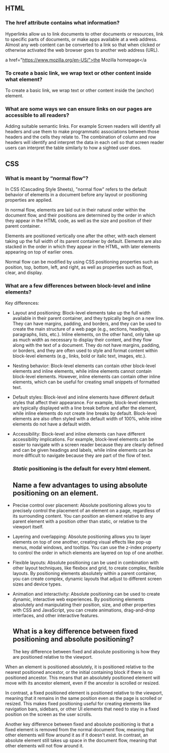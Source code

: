 ## HTML 
### The href attribute contains what information?

Hyperlinks allow us to link documents to other documents or resources, link to specific parts of documents, or make apps available at a web address. Almost any web content can be converted to a link so that when clicked or otherwise activated the web browser goes to another web address (URL).

  a href="https://www.mozilla.org/en-US/">the Mozilla homepage</a
  
 ### To create a basic link, we wrap text or other content inside what element?
 
 To create a basic link, we wrap text or other content inside the <a> (anchor) element.
  
  ### What are some ways we can ensure links on our pages are accessible to all readers?
  
  Adding suitable semantic links. For example Screen readers will identify all headers and use them to make programmatic associations between those headers and the cells they relate to. The combination of column and row headers will identify and interpret the data in each cell so that screen reader users can interpret the table similarly to how a sighted user does.
  
  ## CSS
  
  ### What is meant by “normal flow”?
  
  In CSS (Cascading Style Sheets), "normal flow" refers to the default behavior of elements in a document before any layout or positioning properties are applied.

In normal flow, elements are laid out in their natural order within the document flow, and their positions are determined by the order in which they appear in the HTML code, as well as the size and position of their parent container.

Elements are positioned vertically one after the other, with each element taking up the full width of its parent container by default. Elements are also stacked in the order in which they appear in the HTML, with later elements appearing on top of earlier ones.

Normal flow can be modified by using CSS positioning properties such as position, top, bottom, left, and right, as well as properties such as float, clear, and display.

  ### What are a few differences between block-level and inline elements?
  
 Key differences:

- Layout and positioning: Block-level elements take up the full width available in their parent container, and they typically begin on a new line. They can have margins, padding, and borders, and they can be used to create the main structure of a web page (e.g., sections, headings, paragraphs, lists, etc.). Inline elements, on the other hand, only take up as much width as necessary to display their content, and they flow along with the text of a document. They do not have margins, padding, or borders, and they are often used to style and format content within block-level elements (e.g., links, bold or italic text, images, etc.).

- Nesting behavior: Block-level elements can contain other block-level elements and inline elements, while inline elements cannot contain block-level elements. However, inline elements can contain other inline elements, which can be useful for creating small snippets of formatted text.

- Default styles: Block-level and inline elements have different default styles that affect their appearance. For example, block-level elements are typically displayed with a line break before and after the element, while inline elements do not create line breaks by default. Block-level elements are also often styled with a default width of 100%, while inline elements do not have a default width.

- Accessibility: Block-level and inline elements can have different accessibility implications. For example, block-level elements can be easier to navigate with a screen reader because they are clearly defined and can be given headings and labels, while inline elements can be more difficult to navigate because they are part of the flow of text.
  
  ### <em> Static </em> positioning is the default for every html element.
  
  ## Name a few advantages to using absolute positioning on an element.
  
 - Precise control over placement: Absolute positioning allows you to precisely control the placement of an element on a page, regardless of its surrounding content. You can position an element relative to any parent element with a position other than static, or relative to the viewport itself.

- Layering and overlapping: Absolute positioning allows you to layer elements on top of one another, creating visual effects like pop-up menus, modal windows, and tooltips. You can use the z-index property to control the order in which elements are layered on top of one another.

- Flexible layouts: Absolute positioning can be used in combination with other layout techniques, like flexbox and grid, to create complex, flexible layouts. By positioning elements absolutely within a parent container, you can create complex, dynamic layouts that adjust to different screen sizes and device types.

- Animation and interactivity: Absolute positioning can be used to create dynamic, interactive web experiences. By positioning elements absolutely and manipulating their position, size, and other properties with CSS and JavaScript, you can create animations, drag-and-drop interfaces, and other interactive features.
  
  ## What is a key difference between fixed positioning and absolute positioning?
  
  The key difference between fixed and absolute positioning is how they are positioned relative to the viewport.

When an element is positioned absolutely, it is positioned relative to the nearest positioned ancestor, or the initial containing block if there is no positioned ancestor. This means that an absolutely positioned element will move with its ancestor element, even if the ancestor is scrolled or resized.

In contrast, a fixed positioned element is positioned relative to the viewport, meaning that it remains in the same position even as the page is scrolled or resized. This makes fixed positioning useful for creating elements like navigation bars, sidebars, or other UI elements that need to stay in a fixed position on the screen as the user scrolls.

Another key difference between fixed and absolute positioning is that a fixed element is removed from the normal document flow, meaning that other elements will flow around it as if it doesn't exist. In contrast, an absolute element still takes up space in the document flow, meaning that other elements will not flow around it.
